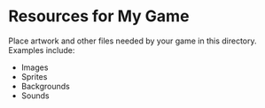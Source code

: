 # Resources for My Game

Place artwork and other files needed by your game in this directory. Examples include:

- Images
- Sprites
- Backgrounds
- Sounds